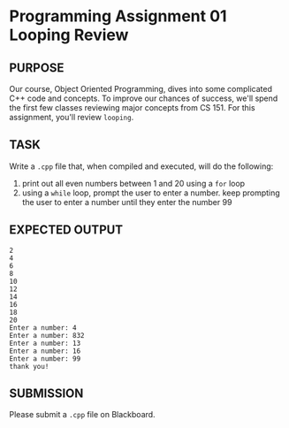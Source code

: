# Programming Assignment 01 Looping Review

## PURPOSE

Our course, Object Oriented Programming, dives into some complicated C++ code and concepts. To improve our chances of success, we'll spend the first few classes reviewing major concepts from CS 151. For this assignment, you'll review `looping`.

## TASK

Write a `.cpp` file that, when compiled and executed, will do the following:

1. print out all even numbers between 1 and 20 using a `for` loop
2. using a `while` loop, prompt the user to enter a number. keep prompting the user to enter a number until they enter the number 99

## EXPECTED OUTPUT

```
2
4
6
8
10
12
14
16
18
20
Enter a number: 4
Enter a number: 832
Enter a number: 13
Enter a number: 16
Enter a number: 99
thank you!
```

## SUBMISSION

Please submit a `.cpp` file on Blackboard.
